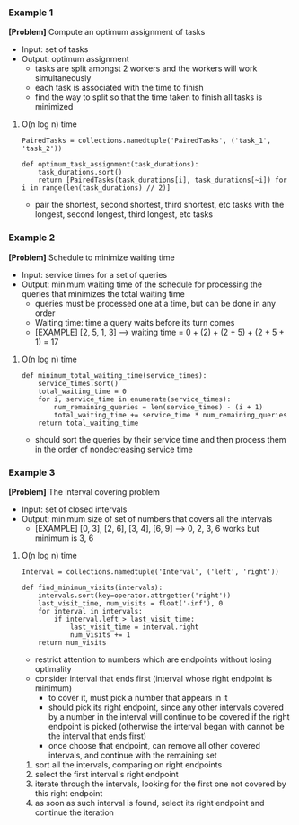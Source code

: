 ### Example 1
**[Problem]** Compute an optimum assignment of tasks
- Input: set of tasks
- Output: optimum assignment
    + tasks are split amongst 2 workers and the workers will work simultaneously
    + each task is associated with the time to finish
    + find the way to split so that the time taken to finish all tasks is minimized

1. O(n log n) time
    ```
    PairedTasks = collections.namedtuple('PairedTasks', ('task_1', 'task_2'))

    def optimum_task_assignment(task_durations):
        task_durations.sort()
        return [PairedTasks(task_durations[i], task_durations[~i]) for i in range(len(task_durations) // 2)]
    ```
    - pair the shortest, second shortest, third shortest, etc tasks with the longest, second longest, third longest, etc tasks


### Example 2
**[Problem]** Schedule to minimize waiting time
- Input: service times for a set of queries
- Output: minimum waiting time of the schedule for processing the queries that minimizes the total waiting time
    + queries must be processed one at a time, but can be done in any order
    + Waiting time: time a query waits before its turn comes 
    + [EXAMPLE] [2, 5, 1, 3] --> waiting time = 0 + (2) + (2 + 5) + (2 + 5 + 1) = 17 

1. O(n log n) time
    ```
    def minimum_total_waiting_time(service_times):
        service_times.sort()
        total_waiting_time = 0
        for i, service_time in enumerate(service_times):
            num_remaining_queries = len(service_times) - (i + 1)
            total_waiting_time += service_time * num_remaining_queries
        return total_waiting_time
    ```
    - should sort the queries by their service time and then process them in the order of nondecreasing service time

### Example 3
**[Problem]** The interval covering problem
- Input: set of closed intervals
- Output: minimum size of set of numbers that covers all the intervals
    + [EXAMPLE] [0, 3], [2, 6], [3, 4], [6, 9] -->  0, 2, 3, 6 works but minimum is 3, 6

1. O(n log n) time
    ```
    Interval = collections.namedtuple('Interval', ('left', 'right'))

    def find_minimum_visits(intervals):
        intervals.sort(key=operator.attrgetter('right'))
        last_visit_time, num_visits = float('-inf'), 0
        for interval in intervals:
            if interval.left > last_visit_time:
                last_visit_time = interval.right
                num_visits += 1
        return num_visits
    ```
    - restrict attention to numbers which are endpoints without losing optimality
    - consider interval that ends first (interval whose right endpoint is minimum)
        + to cover it, must pick a number that appears in it 
        + should pick its right endpoint, since any other intervals covered by a number in the interval will continue to be covered if the right endpoint is picked (otherwise the interval began with cannot be the interval that ends first)
        + once choose that endpoint, can remove all other covered intervals, and continue with the remaining set
    1. sort all the intervals, comparing on right endpoints
    2. select the first interval's right endpoint
    3. iterate through the intervals, looking for the first one not covered by this right endpoint
    4. as soon as such interval is found, select its right endpoint and continue the iteration
